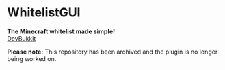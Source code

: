 # WhitelistGUI
**The Minecraft whitelist made simple!**  
[DevBukkit](https://dev.bukkit.org/projects/guiwhitelist)

**Please note:** This repository has been archived and the plugin is no longer being worked on.

